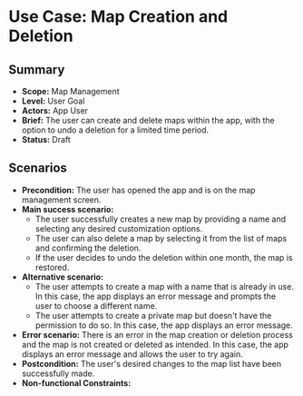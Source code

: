 # Use Case: Map Creation and Deletion

## Summary

- **Scope:** Map Management
- **Level:** User Goal
- **Actors:** App User
- **Brief:** The user can create and delete maps within the app, with the option to undo a deletion for a limited time period.
- **Status:** Draft

## Scenarios

- **Precondition:**
  The user has opened the app and is on the map management screen.
- **Main success scenario:**
  - The user successfully creates a new map by providing a name and selecting any desired customization options.
  - The user can also delete a map by selecting it from the list of maps and confirming the deletion.
  - If the user decides to undo the deletion within one month, the map is restored.
- **Alternative scenario:**
  - The user attempts to create a map with a name that is already in use.
    In this case, the app displays an error message and prompts the user to choose a different name.
  - The user attempts to create a private map but doesn't have the permission to do so.
    In this case, the app displays an error message.
- **Error scenario:**
  There is an error in the map creation or deletion process and the map is not created or deleted as intended.
  In this case, the app displays an error message and allows the user to try again.
- **Postcondition:**
  The user's desired changes to the map list have been successfully made.
- **Non-functional Constraints:**
